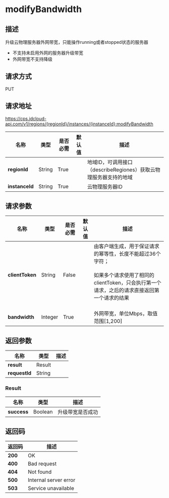 # modifyBandwidth


## 描述
升级云物理服务器外网带宽，只能操作running或者stopped状态的服务器<br/>
- 不支持未启用外网的服务器升级带宽
- 外网带宽不支持降级


## 请求方式
PUT

## 请求地址
https://cps.jdcloud-api.com/v1/regions/{regionId}/instances/{instanceId}:modifyBandwidth

|名称|类型|是否必需|默认值|描述|
|---|---|---|---|---|
|**regionId**|String|True| |地域ID，可调用接口（describeRegiones）获取云物理服务器支持的地域|
|**instanceId**|String|True| |云物理服务器ID|

## 请求参数
|名称|类型|是否必需|默认值|描述|
|---|---|---|---|---|
|**clientToken**|String|False| |由客户端生成，用于保证请求的幂等性，长度不能超过36个字符；<br/><br>如果多个请求使用了相同的clientToken，只会执行第一个请求，之后的请求直接返回第一个请求的结果<br/><br>|
|**bandwidth**|Integer|True| |外网带宽，单位Mbps，取值范围[1,200]|


## 返回参数
|名称|类型|描述|
|---|---|---|
|**result**|Result| |
|**requestId**|String| |

### Result
|名称|类型|描述|
|---|---|---|
|**success**|Boolean|升级带宽是否成功|

## 返回码
|返回码|描述|
|---|---|
|**200**|OK|
|**400**|Bad request|
|**404**|Not found|
|**500**|Internal server error|
|**503**|Service unavailable|
